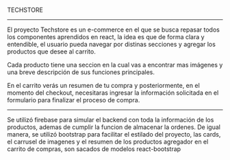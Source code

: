 TECHSTORE
_________________________________________________________________________________________________________________________________________________________________________
El proyecto Techstore es un e-commerce en el que se busca repasar todos los componentes aprendidos en react, la idea es que de forma clara y entendible, el usuario pueda navegar por distinas secciones y agregar los productos que desee al carrito.

Cada producto tiene una seccion en la cual vas a encontrar mas imágenes y una breve descripción de sus funciones principales.

En el carrito verás un resumen de tu compra y posteriormente, en el momento del checkout, necesitaras ingresar la información solicitada en el formulario para finalizar el proceso de compra.
_________________________________________________________________________________________________________________________________________________________________________
Se utilizó firebase para simular el backend con toda la información de los productos, ademas de cumplir la funcion de almacenar la ordenes.
De igual manera, se utilizó bootstrap para facilitar el estilado del proyecto, las cards, el carrusel de imagenes y el resumen de los productos agregador en el carrito de compras, son sacados de modelos react-bootstrap
